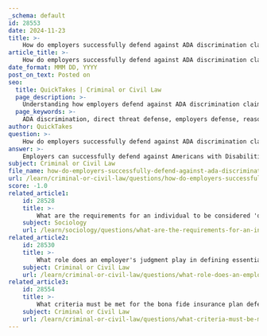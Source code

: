 ```yaml
---
_schema: default
id: 28553
date: 2024-11-23
title: >-
    How do employers successfully defend against ADA discrimination claims using the direct threat defense?
article_title: >-
    How do employers successfully defend against ADA discrimination claims using the direct threat defense?
date_format: MMM DD, YYYY
post_on_text: Posted on
seo:
  title: QuickTakes | Criminal or Civil Law
  page_description: >-
    Understanding how employers defend against ADA discrimination claims using the direct threat defense, including definitions, risk assessment, inability to provide reasonable accommodation, legal cases, and importance of documentation.
  page_keywords: >-
    ADA discrimination, direct threat defense, employers defense, reasonable accommodation, assessment of risk, legal precedents, documentation, training programs, judicial estoppel, SSDI benefits
author: QuickTakes
question: >-
    How do employers successfully defend against ADA discrimination claims using the direct threat defense?
answer: >-
    Employers can successfully defend against Americans with Disabilities Act (ADA) discrimination claims using the "direct threat" defense by demonstrating that an employee poses a significant risk of substantial harm to themselves or others, which cannot be mitigated through reasonable accommodation. Here are the key elements of this defense:\n\n1. **Definition of Direct Threat**: Under the ADA, a "direct threat" is defined as a significant risk to the health or safety of the individual or others that cannot be eliminated or reduced by reasonable accommodation. This definition is codified in 42 U.S.C. § 12111(3).\n\n2. **Assessment of Risk**: Employers must conduct a reasonable assessment of the employee's condition and the potential risks associated with their job duties. This assessment should be based on objective evidence, including medical evaluations and the specific job requirements. The employer must show that the risk is not merely speculative but is based on factual information.\n\n3. **Inability to Provide Reasonable Accommodation**: To successfully invoke the direct threat defense, employers must demonstrate that no reasonable accommodation can be made to eliminate the threat. This means that the employer has explored all possible accommodations and found that they would not sufficiently mitigate the risk.\n\n4. **Legal Precedents**: Courts have upheld the direct threat defense in various cases, emphasizing the importance of a thorough and individualized assessment of the employee's capabilities and the potential risks involved. For instance, in the case of **Cleveland v. Policy Management Systems Corp.**, the court highlighted the complexities involved when an employee's claim for Social Security Disability Insurance (SSDI) benefits intersects with their ability to perform job functions under the ADA.\n\n5. **Documentation and Training**: Employers can strengthen their defense by maintaining thorough documentation of the assessment process and any accommodations considered. Additionally, implementing training programs that promote awareness of disability issues and reasonable accommodations can demonstrate the employer's commitment to compliance with the ADA.\n\n6. **Judicial Estoppel Considerations**: In cases where an employee has received SSDI benefits, employers may also argue that the employee's claim of being able to perform their job with reasonable accommodation is inconsistent with their SSDI claim, which can create a rebuttable presumption against the employee's ADA claim.\n\nIn summary, the direct threat defense allows employers to take necessary actions to protect the safety of their employees and others, provided they can substantiate their claims with a reasonable assessment and demonstrate that no accommodations can mitigate the identified risks.
subject: Criminal or Civil Law
file_name: how-do-employers-successfully-defend-against-ada-discrimination-claims-using-the-direct-threat-defense.md
url: /learn/criminal-or-civil-law/questions/how-do-employers-successfully-defend-against-ada-discrimination-claims-using-the-direct-threat-defense
score: -1.0
related_article1:
    id: 28528
    title: >-
        What are the requirements for an individual to be considered 'otherwise qualified' under the ADA?
    subject: Sociology
    url: /learn/sociology/questions/what-are-the-requirements-for-an-individual-to-be-considered-otherwise-qualified-under-the-ada
related_article2:
    id: 28530
    title: >-
        What role does an employer's judgment play in defining essential job functions?
    subject: Criminal or Civil Law
    url: /learn/criminal-or-civil-law/questions/what-role-does-an-employers-judgment-play-in-defining-essential-job-functions
related_article3:
    id: 28554
    title: >-
        What criteria must be met for the bona fide insurance plan defense to be valid?
    subject: Criminal or Civil Law
    url: /learn/criminal-or-civil-law/questions/what-criteria-must-be-met-for-the-bona-fide-insurance-plan-defense-to-be-valid
---
```


&nbsp;